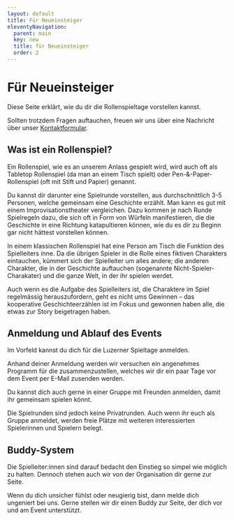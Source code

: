 ```yaml
---
layout: default
title: Für Neueinsteiger
eleventyNavigation:
  parent: main
  key: new
  title: für Neueinsteiger
  order: 2
---
```


# Für Neueinsteiger

Diese Seite erklärt, wie du dir die Rollenspieltage vorstellen kannst.

Sollten trotzdem Fragen auftauchen, freuen wir uns über eine Nachricht über unser [Kontaktformular](/kontakt).

## Was ist ein Rollenspiel?

Ein Rollenspiel, wie es an unserem Anlass gespielt wird, wird auch oft als Tabletop Rollenspiel (da man an einem Tisch spielt) oder Pen-&-Paper-Rollenspiel (oft mit Stift und Papier) genannt.

Du kannst dir darunter eine Spielrunde vorstellen, aus durchschnittlich 3-5 Personen, welche gemeinsam eine Geschichte erzählt. Man kann es gut mit einem Improvisationstheater vergleichen. Dazu kommen je nach Runde Spielregeln dazu, die sich oft in Form von Würfeln manifestieren, die die Geschichte in eine Richtung katapultieren können, wie du es dir zu Beginn gar nicht hättest vorstellen können.

In einem klassischen Rollenspiel hat eine Person am Tisch die Funktion des Spielleiters inne. Da die übrigen Spieler in die Rolle eines fiktiven Charakters eintauchen, kümmert sich der Spielleiter um alles andere; die anderen Charakter, die in der Geschichte auftauchen (sogenannte Nicht-Spieler-Charakater) und die ganze Welt, in der ihr spielen werdet.

Auch wenn es die Aufgabe des Spielleiters ist, die Charaktere im Spiel regelmässig herauszufordern, geht es nicht ums Gewinnen – das kooperative Geschichteerzählen ist im Fokus und gewonnen haben alle, die etwas zur Story beigetragen haben.

## Anmeldung und Ablauf des Events

Im Vorfeld kannst du dich für die Luzerner Spieltage anmelden.

Anhand deiner Anmeldung werden wir versuchen ein angenehmes Programm für die zusammenzustellen, welches wir dir ein paar Tage vor dem Event per E-Mail zusenden werden.

Du kannst dich auch gerne in einer Gruppe mit Freunden anmelden, damit ihr gemeinsam spielen könnt.

Die Spielrunden sind jedoch keine Privatrunden. Auch wenn ihr euch als Gruppe anmeldet, werden freie Plätze mit weiteren interessierten Spielerinnen und Spielern belegt.

## Buddy-System

Die Spielleiter:innen sind darauf bedacht den Einstieg so simpel wie möglich zu halten. Dennoch stehen auch wir von der Organisation dir gerne zur Seite.

Wenn du dich unsicher fühlst oder neugierig bist, dann melde dich ungeniert bei uns. Gerne stellen wir dir einen Buddy zur Seite, der dich vor und am Event unterstützt.
